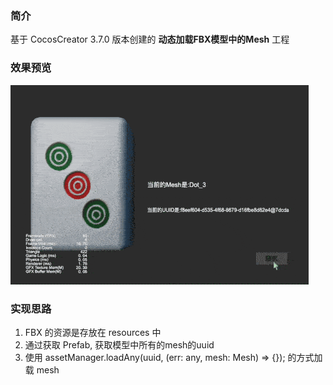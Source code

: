 ### 简介
基于 CocosCreator 3.7.0 版本创建的 **动态加载FBX模型中的Mesh** 工程

### 效果预览
![image](../../../gif/202203/2022030566.gif)

### 实现思路
1. FBX 的资源是存放在 resources 中
2. 通过获取 Prefab, 获取模型中所有的mesh的uuid
3. 使用 assetManager.loadAny(uuid, (err: any, mesh: Mesh) => {}); 的方式加载 mesh